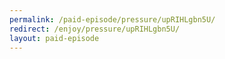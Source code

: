 ```yaml
---
permalink: /paid-episode/pressure/upRIHLgbn5U/
redirect: /enjoy/pressure/upRIHLgbn5U/
layout: paid-episode
---
```

